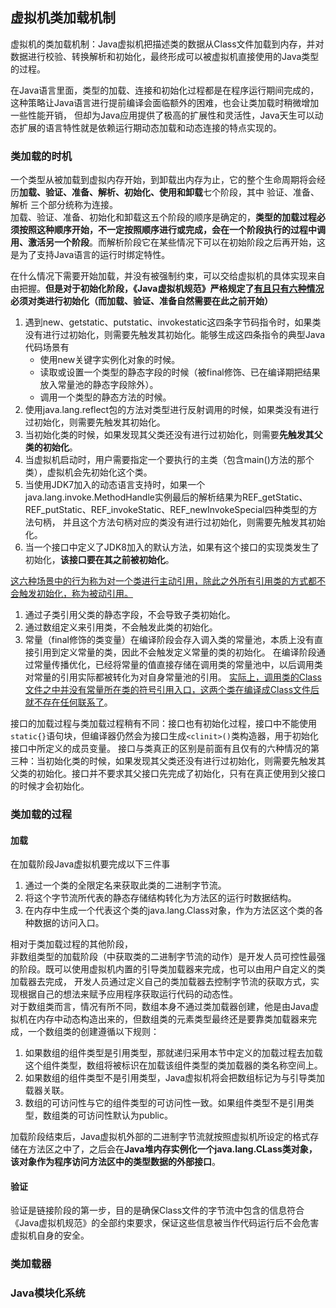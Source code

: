 ## 虚拟机类加载机制

虚拟机的类加载机制：Java虚拟机把描述类的数据从Class文件加载到内存，并对数据进行校验、转换解析和初始化，最终形成可以被虚拟机直接使用的Java类型的过程。

在Java语言里面，类型的加载、连接和初始化过程都是在程序运行期间完成的，这种策略让Java语言进行提前编译会面临额外的困难，也会让类加载时稍微增加一些性能开销，
但却为Java应用提供了极高的扩展性和灵活性，Java天生可以动态扩展的语言特性就是依赖运行期动态加载和动态连接的特点实现的。

### 类加载的时机

一个类型从被加载到虚拟内存开始，到卸载出内存为止，它的整个生命周期将会经历**加载、验证、准备、解析、初始化、使用和卸载**七个阶段，其中 验证、准备、解析 三个部分统称为连接。  
加载、验证、准备、初始化和卸载这五个阶段的顺序是确定的，**类型的加载过程必须按照这种顺序开始，不一定按照顺序进行或完成，会在一个阶段执行的过程中调用、激活另一个阶段**。而解析阶段它在某些情况下可以在初始阶段之后再开始，这是为了支持Java语言的运行时绑定特性。

在什么情况下需要开始加载，并没有被强制约束，可以交给虚拟机的具体实现来自由把握。**但是对于初始化阶段，《Java虚拟机规范》严格规定了<u>有且只有六种情况</u>必须对类进行初始化（而加载、验证、准备自然需要在此之前开始）**

1. 遇到new、getstatic、putstatic、invokestatic这四条字节码指令时，如果类没有进行过初始化，则需要先触发其初始化。能够生成这四条指令的典型Java代码场景有
    * 使用new关键字实例化对象的时候。
    * 读取或设置一个类型的静态字段的时候（被final修饰、已在编译期把结果放入常量池的静态字段除外）。
    * 调用一个类型的静态方法的时候。
2. 使用java.lang.reflect包的方法对类型进行反射调用的时候，如果类没有进行过初始化，则需要先触发其初始化。
3. 当初始化类的时候，如果发现其父类还没有进行过初始化，则需要**先触发其父类的初始化**。
4. 当虚拟机启动时，用户需要指定一个要执行的主类（包含main()方法的那个类），虚拟机会先初始化这个类。
5. 当使用JDK7加入的动态语言支持时，如果一个java.lang.invoke.MethodHandle实例最后的解析结果为REF_getStatic、REF_putStatic、REF_invokeStatic、REF_newInvokeSpecial四种类型的方法句柄，
   并且这个方法句柄对应的类没有进行过初始化，则需要先触发其初始化。
6. 当一个接口中定义了JDK8加入的默认方法，如果有这个接口的实现类发生了初始化，**该接口要在其之前被初始化**。

<u>这六种场景中的行为称为对一个类进行主动引用，除此之外所有引用类的方式都不会触发初始化，称为被动引用。</u>

1. 通过子类引用父类的静态字段，不会导致子类初始化。
2. 通过数组定义来引用类，不会触发此类的初始化。
3. 常量（final修饰的类变量）在编译阶段会存入调入类的常量池，本质上没有直接引用到定义常量的类，因此不会触发定义常量的类的初始化。
   在编译阶段通过常量传播优化，已经将常量的值直接存储在调用类的常量池中，以后调用类对常量的引用实际都被转化为对自身常量池的引用。 <u>实际上，调用类的Class文件之中并没有常量所在类的符号引用入口，这两个类在编译成Class文件后就不存在任何联系了</u>。

接口的加载过程与类加载过程稍有不同：接口也有初始化过程，接口中不能使用`static{}`语句块，但编译器仍然会为接口生成`<clinit>()`类构造器，用于初始化接口中所定义的成员变量。
接口与类真正的区别是前面有且仅有的六种情况的第三种：当初始化类的时候，如果发现其父类还没有进行过初始化，则需要先触发其父类的初始化。接口并不要求其父接口先完成了初始化，只有在真正使用到父接口的时候才会初始化。

### 类加载的过程

#### 加载

在加载阶段Java虚拟机要完成以下三件事

1. 通过一个类的全限定名来获取此类的二进制字节流。
2. 将这个字节流所代表的静态存储结构转化为方法区的运行时数据结构。
3. 在内存中生成一个代表这个类的java.lang.Class对象，作为方法区这个类的各种数据的访问入口。

相对于类加载过程的其他阶段，  
非数组类型的加载阶段（中获取类的二进制字节流的动作）是开发人员可控性最强的阶段。既可以使用虚拟机内置的引导类加载器来完成，也可以由用户自定义的类加载器去完成，
开发人员通过定义自己的类加载器去控制字节流的获取方式，实现根据自己的想法来赋予应用程序获取运行代码的动态性。  
对于数组类而言，情况有所不同，数组本身不通过类加载器创建，他是由Java虚拟机在内存中动态构造出来的，但数组类的元素类型最终还是要靠类加载器来完成，一个数组类的创建遵循以下规则：

1. 如果数组的组件类型是引用类型，那就递归采用本节中定义的加载过程去加载这个组件类型，数组将被标识在加载该组件类型的类加载器的类名称空间上。
2. 如果数组的组件类型不是引用类型，Java虚拟机将会把数组标记为与引导类加载器关联。
3. 数组的可访问性与它的组件类型的可访问性一致。如果组件类型不是引用类型，数组类的可访问性默认为public。

加载阶段结束后，Java虚拟机外部的二进制字节流就按照虚拟机所设定的格式存储在方法区之中了，之后会在**Java堆内存实例化一个java.lang.CLass类对象，该对象作为程序访问方法区中的类型数据的外部接口**。

#### 验证

验证是链接阶段的第一步，目的是确保Class文件的字节流中包含的信息符合《Java虚拟机规范》的全部约束要求，保证这些信息被当作代码运行后不会危害虚拟机自身的安全。

### 类加载器

### Java模块化系统
